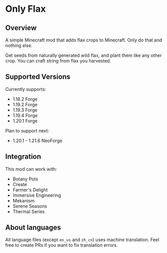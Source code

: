 # Only Flax

## Overview

A simple Minecraft mod that adds flax crops to Minecraft. Only do that and nothing else.

Get seeds from naturally generated wild flax, and plant them like any other crop. You can craft string from flax you harvested.

## Supported Versions

Currently supports:

- 1.18.2 Forge
- 1.19.2 Forge
- 1.19.3 Forge
- 1.19.4 Forge
- 1.20.1 Forge

Plan to support next:

- 1.20.1 - 1.21.6 NeoForge

## Integration

This mod can work with:

- Botany Pots
- Create
- Farmer's Delight
- Immersive Engineering
- Mekanism
- Serene Seasons
- Thermal Series

## About languages

All language files (except `en_us` and `zh_cn`) uses machine translation. Feel free to create PRs if you want to fix translation errors.
